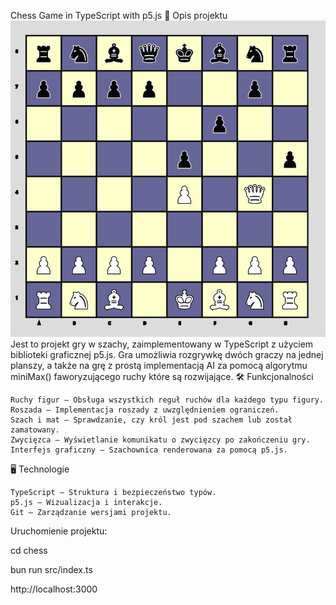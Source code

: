 Chess Game in TypeScript with p5.js
🎯 Opis projektu
![alt text](image.png)
Jest to projekt gry w szachy, zaimplementowany w TypeScript z użyciem biblioteki graficznej p5.js. Gra umożliwia rozgrywkę dwóch graczy na jednej planszy, a także na grę z prostą implementacją AI za pomocą algorytmu miniMax() faworyzującego ruchy które są rozwijające.
🛠️ Funkcjonalności

    Ruchy figur – Obsługa wszystkich reguł ruchów dla każdego typu figury.
    Roszada – Implementacja roszady z uwzględnieniem ograniczeń.
    Szach i mat – Sprawdzanie, czy król jest pod szachem lub został zamatowany.
    Zwycięzca – Wyświetlanie komunikatu o zwycięzcy po zakończeniu gry.
    Interfejs graficzny – Szachownica renderowana za pomocą p5.js.

🖥️ Technologie

    TypeScript – Struktura i bezpieczeństwo typów.
    p5.js – Wizualizacja i interakcje.
    Git – Zarządzanie wersjami projektu.

Uruchomienie projektu:

cd chess

bun run src/index.ts

http://localhost:3000
